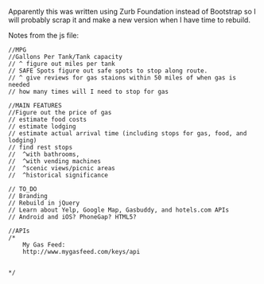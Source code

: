 Apparently this was written using Zurb Foundation instead of Bootstrap so I will probably scrap it and make a new version when I have time to rebuild.

Notes from the js file:


	//MPG
	//Gallons Per Tank/Tank capacity
	// ^ figure out miles per tank
	// SAFE Spots figure out safe spots to stop along route.
	// ^ give reviews for gas staions within 50 miles of when gas is needed
	// how many times will I need to stop for gas

	//MAIN FEATURES
	//Figure out the price of gas
	// estimate food costs
	// estimate lodging
	// estimate actual arrival time (including stops for gas, food, and lodging)
	// find rest stops
	//  ^with bathrooms, 
	//	^with vending machines
	//	^scenic views/picnic areas
	//	^historical significance

	// TO_DO
	// Branding
	// Rebuild in jQuery
	// Learn about Yelp, Google Map, Gasbuddy, and hotels.com APIs
	// Android and iOS? PhoneGap? HTML5?

	//APIs
	/*
		My Gas Feed:
		http://www.mygasfeed.com/keys/api


	*/
	
